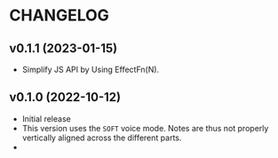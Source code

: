 CHANGELOG
=========

v0.1.1 (2023-01-15)
-------------------

  * Simplify JS API by Using EffectFn(N).


v0.1.0 (2022-10-12)
-------------------

  * Initial release
  * This version uses the ```SOFT``` voice mode.  Notes are thus not properly vertically aligned across the different parts.
  * 